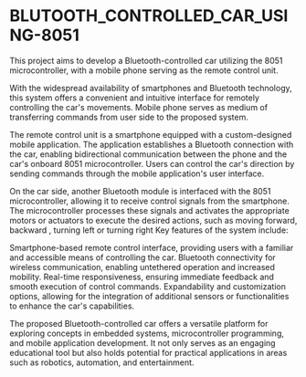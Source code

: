 # BLUTOOTH_CONTROLLED_CAR_USING-8051
This project aims to develop a Bluetooth-controlled car utilizing the 8051 microcontroller, with a mobile phone serving as the remote control unit. 

With the widespread availability of smartphones and Bluetooth technology, this system offers a convenient and intuitive interface for remotely controlling the car's movements. Mobile phone serves as medium of transferring commands from user side to the proposed system.


The remote control unit is a smartphone equipped with a custom-designed mobile application. The application establishes a Bluetooth connection with
the car, enabling bidirectional communication between the phone and the car's onboard 8051 microcontroller. Users can control the car's direction by sending commands through the mobile application's user interface.


On the car side, another Bluetooth module is interfaced with the 8051
microcontroller, allowing it to receive control signals from the smartphone. The microcontroller processes these signals and activates the appropriate motors or actuators  to execute the desired actions, such as moving forward, backward , turning left or turning right
Key features of the system include:

Smartphone-based remote control interface, providing users with a familiar and accessible means of controlling the car.
Bluetooth connectivity for wireless communication, enabling untethered operation and increased mobility.
Real-time responsiveness, ensuring immediate feedback and smooth execution of control commands.
Expandability and customization options, allowing for the integration of additional sensors or functionalities to enhance the car's capabilities.


The proposed Bluetooth-controlled car offers a versatile platform for exploring concepts in embedded systems, microcontroller programming, and mobile
application development. It not only serves as an engaging educational tool but also holds potential for practical applications in areas such as robotics, automation, and entertainment.




